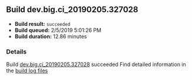 ## Build dev.big.ci_20190205.327028
- **Build result:** `succeeded`
- **Build queued:** 2/5/2019 5:01:26 PM
- **Build duration:** 12.86 minutes
### Details
Build [dev.big.ci_20190205.327028](https://winappstudio.visualstudio.com/web/build.aspx?pcguid=a4ef43be-68ce-4195-a619-079b4d9834c2&builduri=vstfs%3a%2f%2f%2fBuild%2fBuild%2f27028) succeeded
Find detailed information in the [build log files](https://uwpctdiags.blob.core.windows.net/buildlogs/dev.big.ci_20190205.327028_logs.zip)
